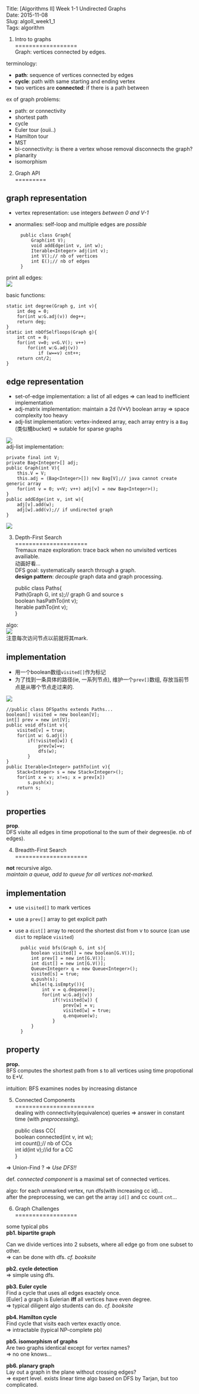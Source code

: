 Title: [Algorithms II] Week 1-1 Undirected Graphs   
Date: 2015-11-08   
Slug:  algoII_week1_1   
Tags: algorithm   
   
   
1. Intro to graphs   
==================   
Graph: vertices connected by edges.    
   
terminology:    
   
* **path**:  sequence of vertices connected by edges   
* **cycle**: path with same starting and ending vertex   
* two vertices are **connected**: if there is a path between     
   
   
ex of graph problems:    
   
* path: or connectivity   
* shortest path   
* cycle   
* Euler tour (ouii..)   
* Hamilton tour   
* MST   
* bi-connectivity: is there a vertex whose removal disconnects the graph?   
* planarity   
* isomorphism   
   
   
2. Graph API   
=========   
   
   
   
graph representation   
--------------------   
   
* vertex representation:  use integers *between 0 and V-1*   
* anormalies: self-loop and multiple edges are *possible*    


        public class Graph{   
            Graph(int V);   
            void addEdge(int v, int w);   
            Iterable<Integer> adj(int v);   
            int V();// nb of vertices   
            int E();// nb of edges   
        }   

   
print all edges:    
![](../images/algoII_week1_1/pasted_image.png)   
   
basic functions:   

	static int degree(Graph g, int v){   
		int deg = 0;   
		for(int w:G.adj(v)) deg++;   
		return deg;   
	}   
	static int nbOfSelfloops(Graph g){   
		int cnt = 0;   
		for(int v=0; v<G.V(); v++)   
			for(int w:G.adj(v))    
				if (w==v) cnt++;   
		return cnt/2;   
	}   

   
edge representation   
-------------------   
   
* set-of-edge implementation: a list of all edges ⇒ can lead to inefficient implementation   
* adj-matrix implementation: maintain a 2d (V*V) boolean array ⇒ space complexity too heavy   
* adj-list implementation: vertex-indexed array, each array entry is a ``Bag`` (类似桶bucket) ⇒ sutable for sparse graphs   
   
![](../images/algoII_week1_1/pasted_image001.png)   
adj-list implementation:   

	private final int V;   
	private Bag<Integer>[] adj;   
	public Graph(int V){   
		this.V = V;   
		this.adj = (Bag<Integer>[]) new Bag[V];// java cannot create generic array   
		for(int v = 0; v<V; v++) adj[v] = new Bag<Integer>();   
	}   
	public addEdge(int v, int w){   
		adj[v].add(w);   
        adj[w].add(v);// if undirected graph   
    }    

![](../images/algoII_week1_1/pasted_image002.png)   
   
3. Depth-First Search   
=====================   
Tremaux maze exploration: trace back when no unvisited vertices availiable.    
动画好看...   
DFS goal: systematically search through a graph.    
**design pattern**: *decouple* graph data and graph processing.    

	public class Paths{   
		Path(Graph G, int s);// graph G and source s   
		boolean hasPathTo(int v);   
		Iterable<Integer> pathTo(int v);   
	}   

algo:    
![](../images/algoII_week1_1/pasted_image003.png)   
注意每次访问节点以前就将其mark.    
   
implementation   
--------------   
   
* 用一个boolean数组``visited[]``作为标记   
* 为了找到一条具体的路径(ie, 一系列节点), 维护一个``prev[]``数组, 存放当前节点是从哪个节点走过来的.    
   
![](../images/algoII_week1_1/pasted_image004.png)  

    //public class DFSpaths extends Paths...   
    boolean[] visited = new boolean[V];   
    int[] prev = new int[V];   
    public void dfs(int v){   
        visited[v] = true;   
        for(int w: G.adj())   
            if(!visited[w]) {   
                prev[w]=v;   
                dfs(w);   
            }   
    }   
    public Iterable<Integer> pathTo(int v){   
        Stack<Integer> s = new Stack<Integer>();   
        for(int x = v; x!=s; x = prev[x])    
            s.push(x);   
        return s;   
    }   

   
properties   
----------   
**prop**.   
DFS visite all edges in time propotional to the sum of their degrees(ie. nb of edges).    
   
   
4. Breadth-First Search   
=====================   
   
   
**not** recursive algo.   
*maintain a queue, add to queue for all vertices not-marked.*    
   
implementation   
--------------   
   
* use ``visited[]`` to mark vertices   
* use a ``prev[]`` array to get explicit path   
* use a ``dist[]`` array to record the shortest dist from v to source (can use ``dist`` to replace ``visited``)   

        public void bfs(Graph G, int s){   
            boolean visited[] = new boolean[G.V()];   
            int prev[] = new int[G.V()];   
            int dist[] = new int[G.V()];   
            Queue<Integer> q = new Queue<Integer>();   
            visited[s] = true;   
            q.push(s);   
            while(!q.isEmpty()){   
                int v = q.dequeue();   
                for(int w:G.adj(v))   
                    if(!visited[w]) {   
                        prev[w] = v;   
                        visited[w] = true;   
                        q.enqueue(w);   
                    }	   
            }   
        }   

   
property   
--------   
**prop.**   
BFS computes the shortest path from s to all vertices using time propotional to E+V.    
   
intuition: BFS examines nodes by increasing distance    
   
5. Connected Components   
=======================   
dealing with connectivity(equivalence) queries ⇒ answer in constant time (with *preprocessing*).    

    public class CC{   
        boolean connected(int v, int w);   
        int count();// nb of CCs   
        int id(int v);//id for a CC   
    }   

⇒ Union-Find ? ⇒ *Use DFS!!*   
   
def. *connected component* is a maximal set of connected vertices.    
   
algo: for each unmarked vertex, run dfs(with increasing cc id)...   
after the preprocessing, we can get the array ``id[]`` and cc count ``cnt``...   
   
   
6. Graph Challenges    
==================
   
   
some typical pbs   
**pb1. bipartite graph**   
   
    
Can we  divide vertices into 2 subsets, where all edge go from one subset to other.    
⇒ can be done with dfs. *cf. booksite*   
   
**pb2. cycle detection**   
⇒ simple using dfs.    
   
**pb3. Euler cycle**   
Find a cycle that uses all edges exactely once.    
[Euler] a graph is Eulerian **iff** all vertices have even degree.    
⇒ typical diligent algo students can do. *cf. booksite*   
   
**pb4. Hamilton cycle**   
Find cycle that visits each vertex exactly once.    
⇒ intractable (typical NP-complete pb)   
   
**pb5. isomorphism of graphs**   
Are two graphs identical except for vertex names?   
⇒ no one knows...    
   
**pb6. planary graph**   
Lay out a graph in the plane without crossing edges?   
⇒ expert level. exists linear time algo based on DFS by Tarjan, but too complicated.    
